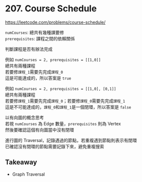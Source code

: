 # 207. Course Schedule

<https://leetcode.com/problems/course-schedule/>

`numCourses`: 總共有幾種課要修  
`prerequisites`: 課程之間的依賴關係

判斷課程是否有辦法完成

例如 `numCourses = 2, prerequisites = [[1,0]]`  
總共有兩種課程  
若要修`課程_1`需要先完成`課程_0`  
這是可能達成的，所以答案是 `true`

例如 `numCourses = 2, prerequisites = [[1,0], [0,1]]`  
總共有兩種課程  
若要修`課程_1`需要先完成`課程_0`；若要修`課程_0`需要先完成`課程_1`  
這是不可能達成的，`課程_0`和`課程_1`是一個閉環，所以答案是 `false`

以有向圖的概念思考  
若視 `numCourses` 為 Edge 數量，`prerequisites` 則為 Vertex  
然後要確認這個有向圖當中沒有閉環

進行圖的 Traversal，記錄遇過的節點，若重複遇到節點則表示有閉環  
已確認沒有閉環的節點需要記錄下來，避免重複搜索

## Takeaway

- Graph Traversal
